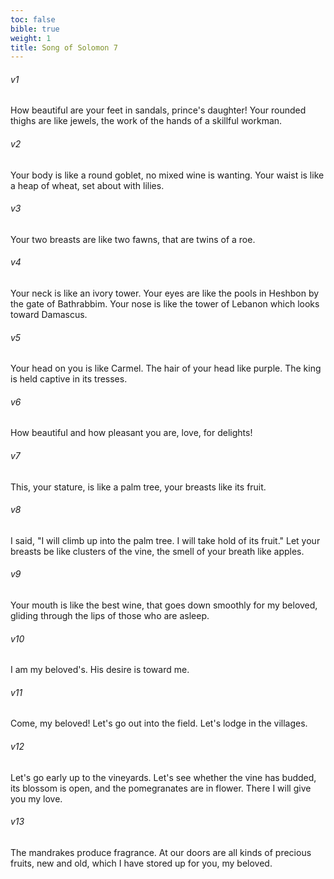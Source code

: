 ```yaml
---
toc: false
bible: true
weight: 1
title: Song of Solomon 7
---
```




###### v1 
How beautiful are your feet in sandals, prince's daughter! Your rounded thighs are like jewels, the work of the hands of a skillful workman. 

###### v2 
Your body is like a round goblet, no mixed wine is wanting. Your waist is like a heap of wheat, set about with lilies. 

###### v3 
Your two breasts are like two fawns, that are twins of a roe. 

###### v4 
Your neck is like an ivory tower. Your eyes are like the pools in Heshbon by the gate of Bathrabbim. Your nose is like the tower of Lebanon which looks toward Damascus. 

###### v5 
Your head on you is like Carmel. The hair of your head like purple. The king is held captive in its tresses. 

###### v6 
How beautiful and how pleasant you are, love, for delights! 

###### v7 
This, your stature, is like a palm tree, your breasts like its fruit. 

###### v8 
I said, "I will climb up into the palm tree. I will take hold of its fruit." Let your breasts be like clusters of the vine, the smell of your breath like apples. 

###### v9 
Your mouth is like the best wine, that goes down smoothly for my beloved, gliding through the lips of those who are asleep. 

###### v10 
I am my beloved's. His desire is toward me. 

###### v11 
Come, my beloved! Let's go out into the field. Let's lodge in the villages. 

###### v12 
Let's go early up to the vineyards. Let's see whether the vine has budded, its blossom is open, and the pomegranates are in flower. There I will give you my love. 

###### v13 
The mandrakes produce fragrance. At our doors are all kinds of precious fruits, new and old, which I have stored up for you, my beloved.
